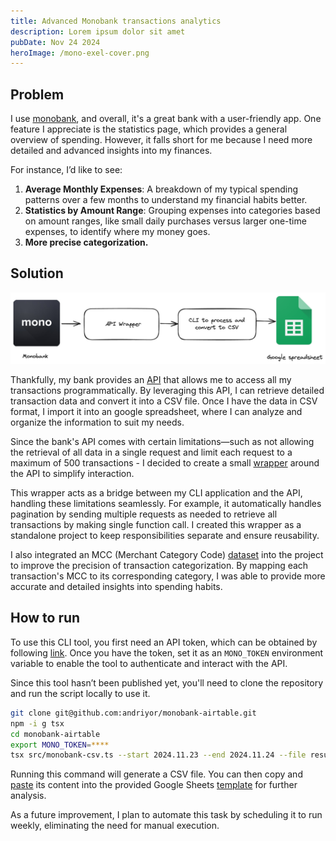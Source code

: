 ```yaml
---
title: Advanced Monobank transactions analytics
description: Lorem ipsum dolor sit amet
pubDate: Nov 24 2024
heroImage: /mono-exel-cover.png
---
```

## Problem

I use [monobank](https://monobank.ua/), and overall, it's a great bank with a user-friendly app. One feature I appreciate is the statistics page, which provides a general overview of spending. However, it falls short for me because I need more detailed and advanced insights into my finances.

For instance, I’d like to see:

1. **Average Monthly Expenses**: A breakdown of my typical spending patterns over a few months to understand my financial habits better.
2. **Statistics by Amount Range**: Grouping expenses into categories based on amount ranges, like small daily purchases versus larger one-time expenses, to identify where my money goes.
4. **More precise categorization.**

## Solution

![diagram](../../assets/20241124015640.png)

Thankfully, my bank provides an [API](https://api.monobank.ua/docs/index.html) that allows me to access all my transactions programmatically. By leveraging this API, I can retrieve detailed transaction data and convert it into a CSV file. Once I have the data in CSV format, I import it into an google spreadsheet, where I can analyze and organize the information to suit my needs.

Since the bank's API comes with certain limitations—such as not allowing the retrieval of all data in a single request and limit each request to a maximum of 500 transactions - I decided to create a small [wrapper](https://github.com/andriyor/monobank-api) around the API to simplify interaction.

This wrapper acts as a bridge between my CLI application and the API, handling these limitations seamlessly. For example, it automatically handles pagination by sending multiple requests as needed to retrieve all transactions by making single function call. I created this wrapper as a standalone project to keep responsibilities separate and ensure reusability.

I also integrated an MCC (Merchant Category Code) [dataset](https://github.com/Oleksios/Merchant-Category-Codes) into the project to improve the precision of transaction categorization. By mapping each transaction's MCC to its corresponding category, I was able to provide more accurate and detailed insights into spending habits.

## How to run

To use this CLI tool, you first need an API token, which can be obtained by following [link](https://api.monobank.ua/index.html). Once you have the token, set it as an `MONO_TOKEN` environment variable to enable the tool to authenticate and interact with the API.

Since this tool hasn’t been published yet, you'll need to clone the repository and run the script locally to use it.

```sh
git clone git@github.com:andriyor/monobank-airtable.git
npm -i g tsx
cd monobank-airtable
export MONO_TOKEN=****
tsx src/monobank-csv.ts --start 2024.11.23 --end 2024.11.24 --file result.csv
```

Running this command will generate a CSV file. You can then copy and [paste](https://support.google.com/docs/answer/6325535?hl=en&co=GENIE.Platform%3DDesktop) its content into the provided Google Sheets [template](https://docs.google.com/spreadsheets/d/1SCBu7zQN4fNSDcMEr-2Pxtx9kYjAMPKHSQZx0Th6DWs/edit?usp=sharing) for further analysis.  

As a future improvement, I plan to automate this task by scheduling it to run weekly, eliminating the need for manual execution.
